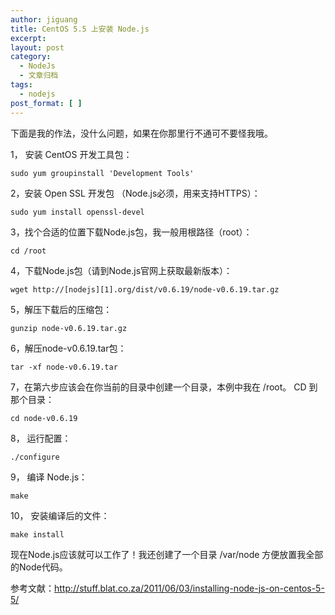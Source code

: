 ```yaml
---
author: jiguang
title: CentOS 5.5 上安装 Node.js
excerpt:
layout: post
category:
  - NodeJs
  - 文章归档
tags:
  - nodejs
post_format: [ ]
---
```

下面是我的作法，没什么问题，如果在你那里行不通可不要怪我哦。

1， 安装 CentOS 开发工具包：

    sudo yum groupinstall 'Development Tools'

2，安装 Open SSL 开发包 （Node.js必须，用来支持HTTPS）：

    sudo yum install openssl-devel 

3，找个合适的位置下载Node.js包，我一般用根路径（root）：

    cd /root

4，下载Node.js包（请到Node.js官网上获取最新版本）：

    wget http://[nodejs][1].org/dist/v0.6.19/node-v0.6.19.tar.gz

5，解压下载后的压缩包：

    gunzip node-v0.6.19.tar.gz

6，解压node-v0.6.19.tar包：

    tar -xf node-v0.6.19.tar

7，在第六步应该会在你当前的目录中创建一个目录，本例中我在 /root。 CD 到那个目录：

    cd node-v0.6.19

8， 运行配置：

    ./configure

9， 编译 Node.js：

    make

10， 安装编译后的文件：

    make install

现在Node.js应该就可以工作了！我还创建了一个目录 /var/node 方便放置我全部的Node代码。

参考文献：http://stuff.blat.co.za/2011/06/03/installing-node-js-on-centos-5-5/

 [1]: http://44ux.com/index.php/tag/nodejs-2/ "nodejs"